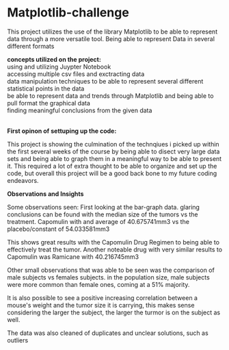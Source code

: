 # Matplotlib-challenge
This project utilizes the use of the library Matplotlib to be able to represent data through a more versatile tool. Being able to represent Data in several different formats 

**concepts utilized on the project:** <br />
using and utilizing Juypter Notebook <br />
accessing multiple csv files and exctracting data <br />
data manipulation techniques to be able to represent several different statistical points in the data <br />
be able to represent data and trends through Matplotlib and being able to pull format the graphical data<br />
finding meaningful conclusions from the given data<br />
<br />

  **First opinon of settuping up the code:**
  
  This project is showing the culmination of the technqiues i picked up within the first several weeks of the course by being able to disect very large data sets and being able to graph them in a meaningful way to be able to present it. This required a lot of extra thought to be able to organize and set up the code, but overall this project will be a good back bone to my future coding endeavors. 
  
   **Observations and Insights**

 Some observations seen:
First looking at the bar-graph data. glaring conclusions can be found with the median size of the tumors vs the treatment. Capomulin with and average of 40.675741mm3 vs the placebo/constant of 54.033581mm3

This shows great results with the Capomulin Drug Regimen to being able to effectively treat the tumor. Another noteable drug with very similar results to Capomulin was Ramicane with 40.216745mm3

Other small observations that was able to be seen was the comparison of male subjects vs females subjects. in the population size, male subjects were more common than female ones, coming at a 51% majority.

It is also possible to see a positive increasing correlation between a mouse's weight and the tumor size it is carrying, this makes sense considering the larger the subject, the larger the turmor is on the subject as well.

The data was also cleaned of duplicates and unclear solutions, such as outliers
